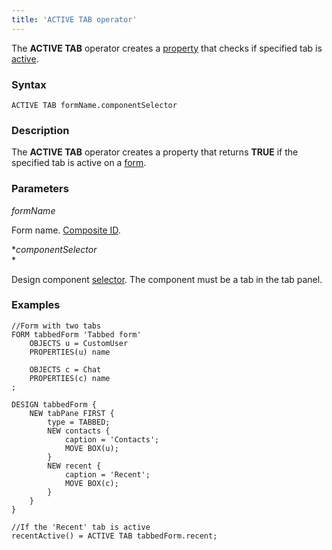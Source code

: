 ```yaml
---
title: 'ACTIVE TAB operator'
---
```


The **ACTIVE TAB** operator creates a [property](Properties.md) that checks if specified tab is [active](Activity_ACTIVE_.md).

### Syntax 

    ACTIVE TAB formName.componentSelector

### Description

The **ACTIVE TAB** operator creates a property that returns **TRUE** if the specified tab is active on a [form](Forms.md). 

### Parameters

*formName*

Form name. [Composite ID](IDs.md#cid-broken).

**componentSelector*  
*

Design component [selector](DESIGN_instruction.md#selector-broken). The component must be a tab in the tab panel.

### Examples

```lsf
//Form with two tabs
FORM tabbedForm 'Tabbed form'
    OBJECTS u = CustomUser
    PROPERTIES(u) name

    OBJECTS c = Chat
    PROPERTIES(c) name
;

DESIGN tabbedForm {
    NEW tabPane FIRST {
        type = TABBED;
        NEW contacts {
            caption = 'Contacts';
            MOVE BOX(u);
        }
        NEW recent {
            caption = 'Recent';
            MOVE BOX(c);
        }
    }
}

//If the 'Recent' tab is active
recentActive() = ACTIVE TAB tabbedForm.recent;
```
